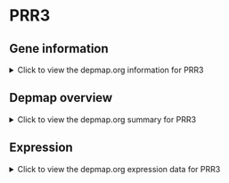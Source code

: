 <h1>PRR3</h1>

<h2>Gene information</h2>
<details>
  <summary>Click to view the depmap.org information for PRR3</summary>
  <p><a href="https://depmap.org/portal/gene/PRR3?tab=about" target="_BLANK">Open page in a new tab...</a></p>
  <iframe src="https://depmap.org/portal/gene/PRR3?tab=about" style="border:none;width:100%;height:800px"></iframe>
</details>

<h2>Depmap overview</h2>
<details>
  <summary>Click to view the depmap.org summary for PRR3</summary>
  <p><a href="https://depmap.org/portal/gene/PRR3?tab=overview" target="_BLANK">Open page in a new tab...</a></p>
  <iframe src="https://depmap.org/portal/gene/PRR3?tab=overview" style="border:none;width:100%;height:800px"></iframe>
</details>

<h2>Expression</h2>
<details>
  <summary>Click to view the depmap.org expression data for PRR3</summary>
  <p><a href="https://depmap.org/portal/gene/PRR3?tab=characterization" target="_BLANK">Open page in a new tab...</a></p>
  <iframe src="https://depmap.org/portal/gene/PRR3?tab=characterization" style="border:none;width:100%;height:800px"></iframe>
</details>


<!--
<h2>Reactome Pathway diagram</h2>
<details>
  <summary>Click to view the Reactome pathway for PRR3</summary>
  <p><a href="PURL" target="_BLANK">Open page in a new tab...</a></p>
  PNAME
</details>
-->


